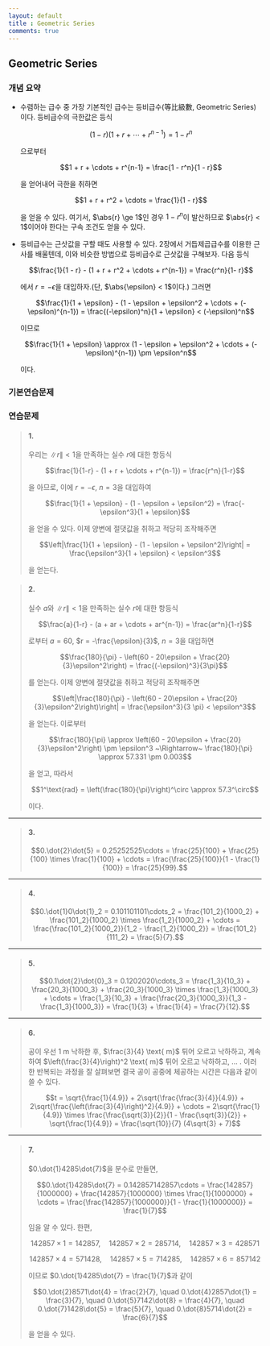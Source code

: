 ```yaml
---
layout: default
title : Geometric Series
comments: true
---
```


## Geometric Series

### 개념 요약

- 수렴하는 급수 중 가장 기본적인 급수는 등비급수(等比級數, Geometric Series)이다. 등비급수의 극한값은 등식

    $$(1 - r)(1 + r + \cdots + r^{n-1}) = 1 - r^n$$

    으로부터 

    $$1 + r + \cdots + r^{n-1} = \frac{1 - r^n}{1 - r}$$

    을 얻어내어 극한을 취하면

    $$1 + r + r^2 + \cdots = \frac{1}{1 - r}$$

    을 얻을 수 있다. 여기서, $\abs{r} \ge 1$인 경우 $1 - r^n$이 발산하므로 $\abs{r} < 1$이어야 한다는 구속 조건도 얻을 수 있다.

- 등비급수는 근삿값을 구할 때도 사용할 수 있다. 2장에서 거듭제곱급수를 이용한 근사를 배울텐데, 이와 비슷한 방법으로 등비급수로 근삿값을 구해보자. 다음 등식

    $$\frac{1}{1 - r} - (1 + r + r^2 + \cdots + r^{n-1}) = \frac{r^n}{1- r}$$

    에서 $r = -\epsilon$을 대입하자.(단, $\abs{\epsilon} < 1$이다.) 그러면
    
    $$\frac{1}{1 + \epsilon} - (1 - \epsilon + \epsilon^2 + \cdots + (-\epsilon)^{n-1}) = \frac{(-\epsilon)^n}{1 + \epsilon} < (-\epsilon)^n$$

    이므로 

    $$\frac{1}{1 + \epsilon} \approx (1 - \epsilon + \epsilon^2 + \cdots + (-\epsilon)^{n-1}) \pm \epsilon^n$$

    이다.

### 기본연습문제

### 연습문제

> #### 1.
>
> 우리는 $\|r\| < 1$을 만족하는 실수 $r$에 대한 항등식
>
> $$\frac{1}{1-r} - (1 + r + \cdots + r^{n-1}) = \frac{r^n}{1-r}$$
>
> 을 아므로, 이에 $r = -\epsilon$, $n = 3$을 대입하여
>
> $$\frac{1}{1 + \epsilon} - (1 - \epsilon + \epsilon^2) = \frac{-\epsilon^3}{1 + \epsilon}$$
>
> 을 얻을 수 있다. 이제 양변에 절댓값을 취하고 적당히 조작해주면
>
> $$\left|\frac{1}{1 + \epsilon} - (1 - \epsilon + \epsilon^2)\right| = \frac{\epsilon^3}{1 + \epsilon} < \epsilon^3$$
>
> 을 얻는다.

> #### 2.
>
> 실수 $a$와 $\|r\| < 1$을 만족하는 실수 $r$에 대한 항등식
>
> $$\frac{a}{1-r} - (a + ar + \cdots + ar^{n-1}) = \frac{ar^n}{1-r}$$
>
> 로부터 $a = 60$, $r = -\frac{\epsilon}{3}$, $n = 3$을 대입하면
>
> $$\frac{180}{\pi} - \left(60 - 20\epsilon + \frac{20}{3}\epsilon^2\right) = \frac{(-\epsilon)^3}{3\pi}$$
>
> 를 얻는다. 이제 양변에 절댓값을 취하고 적당히 조작해주면
>
> $$\left|\frac{180}{\pi} - \left(60 - 20\epsilon + \frac{20}{3}\epsilon^2\right)\right| = \frac{\epsilon^3}{3 \pi} < \epsilon^3$$
>
> 을 얻는다. 이로부터
>
> $$\frac{180}{\pi} \approx \left(60 - 20\epsilon + \frac{20}{3}\epsilon^2\right) \pm \epsilon^3 ~\Rightarrow~ \frac{180}{\pi} \approx 57.331 \pm 0.003$$
>
> 을 얻고, 따라서 
>
> $$1^\text{rad} = \left(\frac{180}{\pi}\right)^\circ \approx 57.3^\circ$$
>
> 이다.

---

> #### 3.
>
> $$0.\dot{2}\dot{5} = 0.25252525\cdots = \frac{25}{100} + \frac{25}{100} \times \frac{1}{100} + \cdots = \frac{\frac{25}{100}}{1 - \frac{1}{100}} = \frac{25}{99}.$$

---

> #### 4.
>
> $$0.\dot{1}0\dot{1}_2 = 0.101101101\cdots_2 = \frac{101_2}{1000_2} + \frac{101_2}{1000_2} \times \frac{1_2}{1000_2} + \cdots = \frac{\frac{101_2}{1000_2}}{1_2 - \frac{1_2}{1000_2}} = \frac{101_2}{111_2} = \frac{5}{7}.$$

---

> #### 5.
>
> $$0.1\dot{2}\dot{0}_3 = 0.1202020\cdots_3 = \frac{1_3}{10_3} + \frac{20_3}{1000_3} + \frac{20_3}{1000_3} \times \frac{1_3}{1000_3} + \cdots = \frac{1_3}{10_3} + \frac{\frac{20_3}{1000_3}}{1_3 - \frac{1_3}{1000_3}} = \frac{1}{3} + \frac{1}{4} = \frac{7}{12}.$$

---

> #### 6.
>
> 공이 우선 $1 \text{ m}$ 낙하한 후, $\frac{3}{4} \text{ m}$ 튀어 오르고 낙하하고, 계속하여 $\left(\frac{3}{4}\right)^2 \text{ m}$ 튀어 오르고 낙하하고, ... . 이러한 반복되는 과정을 잘 살펴보면 결국 공이 공중에 체공하는 시간은 다음과 같이 쓸 수 있다.
>
> $$t = \sqrt{\frac{1}{4.9}} + 2\sqrt{\frac{\frac{3}{4}}{4.9}} + 2\sqrt{\frac{\left(\frac{3}{4}\right)^2}{4.9}} + \cdots = 2\sqrt{\frac{1}{4.9}} \times \frac{\frac{\sqrt{3}}{2}}{1 - \frac{\sqrt{3}}{2}} + \sqrt{\frac{1}{4.9}} = \frac{\sqrt{10}}{7} (4\sqrt{3} + 7)$$

---

> #### 7.
>
> $0.\dot{1}4285\dot{7}$을 분수로 만들면,
>
> $$0.\dot{1}4285\dot{7} = 0.142857142857\cdots = \frac{142857}{1000000} + \frac{142857}{1000000} \times \frac{1}{1000000} + \cdots = \frac{\frac{142857}{1000000}}{1 - \frac{1}{1000000}} = \frac{1}{7}$$
>
> 임을 알 수 있다. 한편,
>
> $$142857 \times 1 = 142857, \quad 142857 \times 2 = 285714, \quad 142857 \times 3 = 428571$$
>
> $$142857 \times 4 = 571428, \quad 142857 \times 5 = 714285, \quad 142857 \times 6 = 857142$$
>
> 이므로 $0.\dot{1}4285\dot{7} = \frac{1}{7}$과 같이
>
> $$0.\dot{2}8571\dot{4} = \frac{2}{7}, \quad 0.\dot{4}2857\dot{1} = \frac{3}{7}, \quad 0.\dot{5}7142\dot{8} = \frac{4}{7}, \quad 0.\dot{7}1428\dot{5} = \frac{5}{7}, \quad 0.\dot{8}5714\dot{2} = \frac{6}{7}$$
>
> 을 얻을 수 있다.